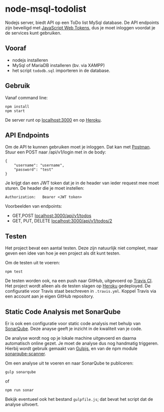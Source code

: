 # node-msql-todolist
Nodejs server, biedt API op een ToDo list MySql database. De API endpoints zijn beveiligd met [JavaScript Web Tokens](https://jwt.io/), dus je moet inloggen voordat je de services kunt gebruiken.

## Vooraf
- nodejs installeren
- MySql of MariaDB installeren (bv. via XAMPP)
- het script `tododb.sql` importeren in de database. 

## Gebruik
Vanaf command line:
```
npm install
npm start
```
De server runt op [localhost:3000](http://localhost:3000) en op [Heroku](https://mynodetodolistserver.herokuapp.com/api/v1/todos).

## API Endpoints
Om de API te kunnen gebruiken moet je inloggen. Dat kan met [Postman](https://www.getpostman.com/docs/introduction). 
Stuur een POST naar /api/v1/login met in de body:

```
{
    "username": "username",
    "password": "test"
}
```
Je krijgt dan een JWT token dat je in de header van ieder request mee moet sturen. 
De header die je moet instellen:

```
Authorization:   Bearer <JWT token>
```

Voorbeelden van endpoints: 
- GET,POST [localhost:3000/api/v1/todos](http://localhost:3000/api/v1/todos)
- GET, PUT, DELETE [localhost:3000/api/v1/todos/2](http://localhost:3000/api/v1/todos/2)

## Testen
Het project bevat een aantal testen. Deze zijn natuurlijk niet compleet, maar geven een idee van hoe je een project als dit kunt testen.

Om de testen uit te voeren:
```
npm test
```
De testen worden ook, na een push naar GitHub, uitgevoerd op [Travis CI](https://travis-ci.org/avansinformatica). Het project wordt alleen als de testen slagen op [Heroku](https://mynodetodolistserver.herokuapp.com/api/v1/todos) gedeployed. De configuratie voor Travis staat beschreven in `.travis.yml`. Koppel Travis via een account aan je eigen GitHub repository.

## Static Code Analysis met SonarQube
Er is ook een configuratie voor static code analysis met behulp van [SonarQube](https://sonarqube.com/organizations/avansinformaticabreda/projects). Deze anayse geeft je inzicht in de kwaliteit van je code.

De analyse wordt nog op je lokale machine uitgevoerd en daarna automatisch online gezet. Je moet de analyse dus nog handmatig triggeren. Hierbij wordt gebruik gemaakt van [Gulpjs](http://gulpjs.com/), en van de npm module [sonarqube-scanner](https://www.npmjs.com/package/sonarqube-scanner).

Om een analyse uit te voeren en naar SonarQube te publiceren:

```
gulp sonarqube
```
of
```
npm run sonar
```
Bekijk eventueel ook het bestand `gulpfile.js`; dat bevat het script dat de analyse uitvoert.